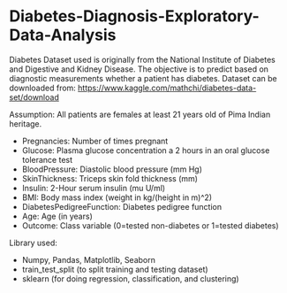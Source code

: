 # Diabetes-Diagnosis-Exploratory-Data-Analysis

Diabetes Dataset used is originally from the National Institute of Diabetes and Digestive and Kidney Disease. The objective is to predict based on diagnostic measurements whether a patient has diabetes. 
Dataset can be downloaded from: https://www.kaggle.com/mathchi/diabetes-data-set/download

Assumption: 
All patients are females at least 21 years old of Pima Indian heritage.
*  Pregnancies: Number of times pregnant
*  Glucose: Plasma glucose concentration a 2 hours in an oral glucose tolerance test
*  BloodPressure: Diastolic blood pressure (mm Hg)
*  SkinThickness: Triceps skin fold thickness (mm)
*  Insulin: 2-Hour serum insulin (mu U/ml)
*  BMI: Body mass index (weight in kg/(height in m)^2)
*  DiabetesPedigreeFunction: Diabetes pedigree function
*  Age: Age (in years)
*  Outcome: Class variable (0=tested non-diabetes or 1=tested diabetes)

Library used:
* Numpy, Pandas, Matplotlib, Seaborn
* train_test_split (to split training and testing dataset)
* sklearn (for doing regression, classification, and clustering)
